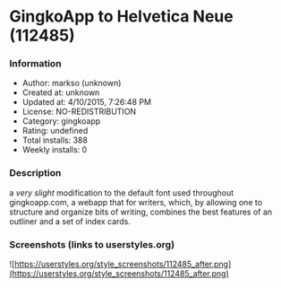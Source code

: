 # GingkoApp to Helvetica Neue (112485)

### Information
- Author: markso (unknown)
- Created at: unknown
- Updated at: 4/10/2015, 7:26:48 PM
- License: NO-REDISTRIBUTION
- Category: gingkoapp
- Rating: undefined
- Total installs: 388
- Weekly installs: 0


### Description
a *very slight* modification to the default font used throughout gingkoapp.com, a webapp that for writers, which, by allowing one to structure and organize bits of writing, combines the best features of an outliner and a set of index cards.


### Screenshots (links to userstyles.org)
![https://userstyles.org/style_screenshots/112485_after.png](https://userstyles.org/style_screenshots/112485_after.png)


